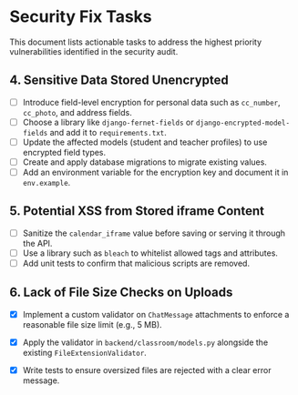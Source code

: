 # Security Fix Tasks

This document lists actionable tasks to address the highest priority vulnerabilities identified in the security audit.

## 4. Sensitive Data Stored Unencrypted
- [ ] Introduce field-level encryption for personal data such as `cc_number`, `cc_photo`, and address fields.
- [ ] Choose a library like `django-fernet-fields` or `django-encrypted-model-fields` and add it to `requirements.txt`.
- [ ] Update the affected models (student and teacher profiles) to use encrypted field types.
- [ ] Create and apply database migrations to migrate existing values.
- [ ] Add an environment variable for the encryption key and document it in `env.example`.

## 5. Potential XSS from Stored iframe Content
- [ ] Sanitize the `calendar_iframe` value before saving or serving it through the API.
- [ ] Use a library such as `bleach` to whitelist allowed tags and attributes.
- [ ] Add unit tests to confirm that malicious scripts are removed.

## 6. Lack of File Size Checks on Uploads
- [x] Implement a custom validator on `ChatMessage` attachments to enforce a reasonable file size limit (e.g., 5 MB).
- [x] Apply the validator in `backend/classroom/models.py` alongside the existing `FileExtensionValidator`.
- [x] Write tests to ensure oversized files are rejected with a clear error message.

